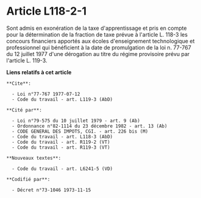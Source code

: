 # Article L118-2-1

Sont admis en exonération de la taxe d'apprentissage et pris en compte pour la détermination de la fraction de taxe prévue à
l'article L. 118-3 les concours financiers apportés aux écoles d'enseignement technologique et professionnel qui bénéficient
à la date de promulgation de la loi n. 77-767 du 12 juillet 1977 d'une dérogation au titre du régime provisoire prévu par
l'article L. 119-3.

**Liens relatifs à cet article**

	**Cite**:

	  - Loi n°77-767 1977-07-12
	  - Code du travail - art. L119-3 (AbD)

	**Cité par**:

	  - Loi n°79-575 du 10 juillet 1979 - art. 9 (Ab)
	  - Ordonnance n°82-1114 du 23 décembre 1982 - art. 13 (Ab)
	  - CODE GENERAL DES IMPOTS, CGI. - art. 226 bis (M)
	  - Code du travail - art. L118-3 (AbD)
	  - Code du travail - art. R119-2 (VT)
	  - Code du travail - art. R119-3 (VT)

	**Nouveaux textes**:

	  - Code du travail - art. L6241-5 (VD)

	**Codifié par**:

	  - Décret n°73-1046 1973-11-15
